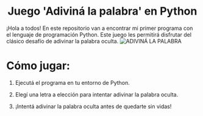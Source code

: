 <h1 align="center"> Juego 'Adiviná la palabra' en Python </h1>

¡Hola a todos! En este repositorio van a encontrar mi primer programa con el lenguaje de programación Python. Este juego les permitirá disfrutar del clásico desafío de adivinar la palabra oculta.
![ADIVINÁ LA PALABRA](https://github.com/rocioxoviedo/ADA-proyecto-entregable-1/assets/155578173/a3a23aa4-b029-4f82-8e29-ed643001f9f9)

<h1> Cómo jugar: </h1>

1. Ejecutá el programa en tu entorno de Python.

2. Elegí una letra a elección para intentar adivinar la palabra oculta.

3. ¡Intentá adivinar la palabra oculta antes de quedarte sin vidas!
